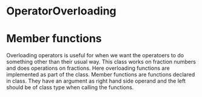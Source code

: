 # OperatorOverloading
# Member functions
Overloading operators is useful for when we want the operatoers to do something other than their usual way. This class works on fraction numbers and does operations on fractions. Here overloading functions are implemented as part of the class.
Member functions are functions declared in class. They have an argument as right hand side operand and the left should be of class type when calling the functions. 

